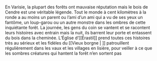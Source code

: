 En Varisie, la plupart des forêts ont mauvaise réputation mais le bois de Cendre est une véritable légende. Tout le monde à cent kilomètres à la ronde a au moins un parent ou l’ami d’un ami qui a vu de ses yeux un fantôme, un loup-garou ou un autre monstre dans les ombres de cette inquiétante forêt. La journée, les gens du coin se vantent et se racontent leurs histoires avec entrain mais la nuit, ils barrent leur porte et entassent du bois dans la cheminée. L’Église d’[[Érastil]] prend toutes ces histoires très au sérieux et les fidèles du [[Vieux borgne | ]] patrouillent régulièrement dans les vaux et les villages en lisière, pour veiller à ce que les sombres créatures qui hantent la forêt n’en sortent pas
